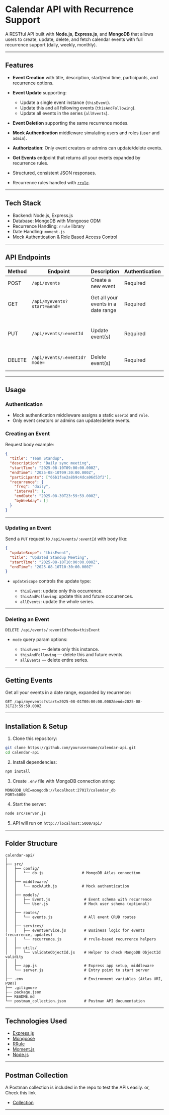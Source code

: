 # Calendar API with Recurrence Support

A RESTful API built with **Node.js**, **Express.js**, and **MongoDB** that allows users to create, update, delete, and fetch calendar events with full recurrence support (daily, weekly, monthly).

---

## Features

* **Event Creation** with title, description, start/end time, participants, and recurrence options.
* **Event Update** supporting:

  * Update a single event instance (`thisEvent`).
  * Update this and all following events (`thisAndFollowing`).
  * Update all events in the series (`allEvents`).
* **Event Deletion** supporting the same recurrence modes.
* **Mock Authentication** middleware simulating users and roles (`user` and `admin`).
* **Authorization**: Only event creators or admins can update/delete events.
* **Get Events** endpoint that returns all your events expanded by recurrence rules.
* Structured, consistent JSON responses.
* Recurrence rules handled with [`rrule`](https://github.com/jakubroztocil/rrule).

---

## Tech Stack

* Backend: Node.js, Express.js
* Database: MongoDB with Mongoose ODM
* Recurrence Handling: `rrule` library
* Date Handling: `moment.js`
* Mock Authentication & Role Based Access Control

---

## API Endpoints

| Method | Endpoint                     | Description                         | Authentication | Notes                                                                    |
| ------ | ---------------------------- | ----------------------------------- | -------------- | ------------------------------------------------------------------------ |
| POST   | `/api/events`                | Create a new event                  | Required       | Supports recurrence config                                               |
| GET    | `/api/myevents?start=&end=`  | Get all your events in a date range | Required       | Returns expanded events according to recurrence                          |
| PUT    | `/api/events/:eventId`       | Update event(s)                     | Required       | `updateScope` query param (`thisEvent`, `thisAndFollowing`, `allEvents`) |
| DELETE | `/api/events/:eventId?mode=` | Delete event(s)                     | Required       | `mode` query param same options as update                                |

---

## Usage

### Authentication

* Mock authentication middleware assigns a static `userId` and `role`.
* Only event creators or admins can update/delete events.

### Creating an Event

Request body example:

```json
{
  "title": "Team Standup",
  "description": "Daily sync meeting",
  "startTime": "2025-08-10T09:00:00.000Z",
  "endTime": "2025-08-10T09:30:00.000Z",
  "participants": ["66b1fae2a8b9c4dca06d53f2"],
  "recurrence": {
    "freq": "daily",
    "interval": 1,
    "endDate": "2025-08-30T23:59:59.000Z",
    "byWeekday": []
  }
}
```

---

### Updating an Event

Send a `PUT` request to `/api/events/:eventId` with body like:

```json
{
  "updateScope": "thisEvent",
  "title": "Updated Standup Meeting",
  "startTime": "2025-08-10T10:00:00.000Z",
  "endTime": "2025-08-10T10:30:00.000Z"
}
```

* `updateScope` controls the update type:

  * `thisEvent`: update only this occurrence.
  * `thisAndFollowing`: update this and future occurrences.
  * `allEvents`: update the whole series.

---

### Deleting an Event

`DELETE /api/events/:eventId?mode=thisEvent`

* `mode` query param options:

  * `thisEvent` — delete only this instance.
  * `thisAndFollowing` — delete this and future events.
  * `allEvents` — delete entire series.

---

## Getting Events

Get all your events in a date range, expanded by recurrence:

```
GET /api/myevents?start=2025-08-01T00:00:00.000Z&end=2025-08-31T23:59:59.000Z
```

---

## Installation & Setup

1. Clone this repository:

```bash
git clone https://github.com/yourusername/calendar-api.git
cd calendar-api
```

2. Install dependencies:

```bash
npm install
```

3. Create `.env` file with MongoDB connection string:

```
MONGODB_URI=mongodb://localhost:27017/calendar_db
PORT=5000
```

4. Start the server:

```bash
node src/server.js
```

5. API will run on `http://localhost:5000/api/`

---

## Folder Structure

```
calendar-api/
│
├── src/
│   ├── config/
│   │   └── db.js                 # MongoDB Atlas connection
│   │
│   ├── middleware/
│   │   └── mockAuth.js           # Mock authentication
│   │
│   ├── models/
│   │   ├── Event.js               # Event schema with recurrence
│   │   └── User.js                # Mock user schema (optional)
│   │
│   ├── routes/
│   │   └── events.js              # All event CRUD routes
│   │
│   ├── services/
│   │   ├── eventService.js        # Business logic for events (recurrence, updates)
│   │   └── recurrence.js          # rrule-based recurrence helpers
│   │
│   ├── utils/
│   │   └── validateObjectId.js    # Helper to check MongoDB ObjectId validity
│   │
│   ├── app.js                     # Express app setup, middleware
│   └── server.js                  # Entry point to start server
│
├── .env                           # Environment variables (Atlas URI, PORT)
├── .gitignore
├── package.json
├── README.md
└── postman_collection.json        # Postman API documentation
```

---

## Technologies Used

* [Express.js](https://expressjs.com/)
* [Mongoose](https://mongoosejs.com/)
* [RRule](https://github.com/jakubroztocil/rrule)
* [Moment.js](https://momentjs.com/)
* [Node.js](https://nodejs.org/en/)

---

## Postman Collection

A Postman collection is included in the repo to test the APIs easily.
or, Check this link
* [Collection](https://documenter.getpostman.com/view/41561527/2sB3BEoqWY)

---